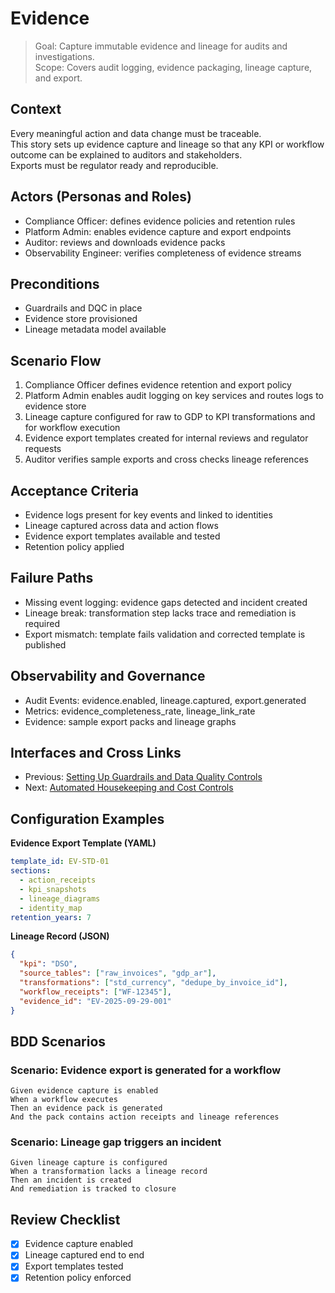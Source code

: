 # Evidence

> Goal: Capture immutable evidence and lineage for audits and investigations.  
> Scope: Covers audit logging, evidence packaging, lineage capture, and export.

## Context
Every meaningful action and data change must be traceable.  
This story sets up evidence capture and lineage so that any KPI or workflow outcome can be explained to auditors and stakeholders.  
Exports must be regulator ready and reproducible.

## Actors (Personas and Roles)
- Compliance Officer: defines evidence policies and retention rules  
- Platform Admin: enables evidence capture and export endpoints  
- Auditor: reviews and downloads evidence packs  
- Observability Engineer: verifies completeness of evidence streams

## Preconditions
- Guardrails and DQC in place  
- Evidence store provisioned  
- Lineage metadata model available

## Scenario Flow
1. Compliance Officer defines evidence retention and export policy  
2. Platform Admin enables audit logging on key services and routes logs to evidence store  
3. Lineage capture configured for raw to GDP to KPI transformations and for workflow execution  
4. Evidence export templates created for internal reviews and regulator requests  
5. Auditor verifies sample exports and cross checks lineage references

## Acceptance Criteria
- Evidence logs present for key events and linked to identities  
- Lineage captured across data and action flows  
- Evidence export templates available and tested  
- Retention policy applied

## Failure Paths
- Missing event logging: evidence gaps detected and incident created  
- Lineage break: transformation step lacks trace and remediation is required  
- Export mismatch: template fails validation and corrected template is published

## Observability and Governance
- Audit Events: evidence.enabled, lineage.captured, export.generated  
- Metrics: evidence_completeness_rate, lineage_link_rate  
- Evidence: sample export packs and lineage graphs

## Interfaces and Cross Links
- Previous: [Setting Up Guardrails and Data Quality Controls](04-guardrails-dqc.md)  
- Next: [Automated Housekeeping and Cost Controls](05b-housekeeping-cost-controls.md)

## Configuration Examples

**Evidence Export Template (YAML)**
```yaml
template_id: EV-STD-01
sections:
  - action_receipts
  - kpi_snapshots
  - lineage_diagrams
  - identity_map
retention_years: 7
```

**Lineage Record (JSON)**
```json
{
  "kpi": "DSO",
  "source_tables": ["raw_invoices", "gdp_ar"],
  "transformations": ["std_currency", "dedupe_by_invoice_id"],
  "workflow_receipts": ["WF-12345"],
  "evidence_id": "EV-2025-09-29-001"
}
```

## BDD Scenarios

### Scenario: Evidence export is generated for a workflow
```gherkin
Given evidence capture is enabled
When a workflow executes
Then an evidence pack is generated
And the pack contains action receipts and lineage references
```

### Scenario: Lineage gap triggers an incident
```gherkin
Given lineage capture is configured
When a transformation lacks a lineage record
Then an incident is created
And remediation is tracked to closure
```

## Review Checklist
- [x] Evidence capture enabled  
- [x] Lineage captured end to end  
- [x] Export templates tested  
- [x] Retention policy enforced  
